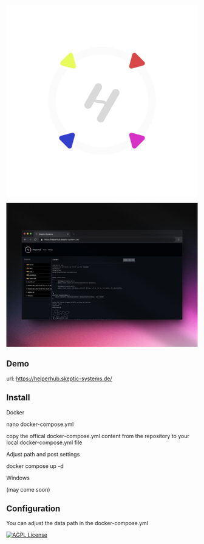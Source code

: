 
<p align="center">
  <img src="https://github.com/J4ron/HelperHub/blob/master/assets/LogoHHub.png" width="550"/>
</p>
<p align="center">
  <img src="https://github.com/J4ron/HelperHub/blob/master/assets/demo.png">
</p>

## Demo


url: https://helperhub.skeptic-systems.de/


## Install

Docker



nano docker-compose.yml

copy the offical docker-compose.yml content from the repository to your local docker-compose.yml file

Adjust path and post settings

docker compose up -d



Windows

(may come soon)


## Configuration

You can adjust the data path in the docker-compose.yml

[![AGPL License](https://img.shields.io/badge/license-AGPL-blue.svg)](http://www.gnu.org/licenses/agpl-3.0)
